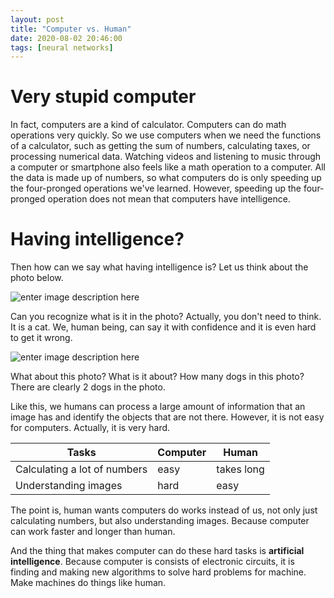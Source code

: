 ```yaml
---
layout: post
title: "Computer vs. Human"
date: 2020-08-02 20:46:00
tags: [neural networks]
---
```


# Very stupid computer

In fact, computers are a kind of calculator. Computers can do math operations very quickly. So we use computers when we need the functions of a calculator, such as getting the sum of numbers, calculating taxes, or processing numerical data.
Watching videos and listening to music through a computer or smartphone also feels like a math operation to a computer. All the data is made up of numbers, so what computers do is only speeding up the four-pronged operations we've learned. However, speeding up the four-pronged operation does not mean that computers have intelligence.

# Having intelligence?
Then how can we say what having intelligence is? Let us think about the photo below.

![enter image description here](https://icatcare.org/app/uploads/2018/06/Layer-1704-1920x840.jpg)

Can you recognize what is it in the photo? Actually, you don't need to think. It is a cat. We, human being, can say it with confidence and it is even hard to get it wrong.

![enter image description here](https://www.sciencemag.org/sites/default/files/styles/article_main_large/public/dogs_1280p_0.jpg?itok=cnRk0HYq)

What about this photo? What is it about? How many dogs in this photo? There are clearly 2 dogs in the photo.

Like this, we humans can process a large amount of information that an image has and identify the objects that are not there. However, it is not easy for computers. Actually, it is very hard.

| Tasks | Computer | Human | 
|--|--|--|
| Calculating a lot of numbers       | easy | takes long |
| Understanding images               | hard | easy |

The point is, human wants computers do works instead of us, not only just calculating numbers, but also understanding images. Because computer can work faster and longer than human.

And the thing that makes computer can do these hard tasks is **artificial intelligence**. Because computer is consists of electronic circuits, it is finding and making new algorithms to solve hard problems for machine. Make machines do things like human.
